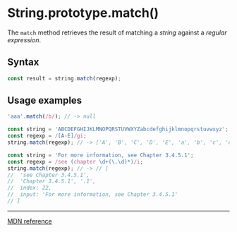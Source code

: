 # String.prototype.match()

The `match` method retrieves the result of matching a _string_ against a _regular expression_.

## Syntax

```js
const result = string.match(regexp);
```

## Usage examples

```js
'aaa'.match(/b/); // -> null
```

```js
const string = 'ABCDEFGHIJKLMNOPQRSTUVWXYZabcdefghijklmnopqrstuvwxyz';
const regexp = /[A-E]/gi;
string.match(regexp); // -> ['A', 'B', 'C', 'D', 'E', 'a', 'b', 'c', 'd', 'e']
```

```js
const string = 'For more information, see Chapter 3.4.5.1';
const regexp = /see (chapter \d+(\.\d)*)/i;
string.match(regexp); // -> // [
//  'see Chapter 3.4.5.1',
//  'Chapter 3.4.5.1', '.1',
//  index: 22,
//  input: 'For more information, see Chapter 3.4.5.1'
// ]
```

---

[MDN reference](https://developer.mozilla.org/en-US/docs/Web/JavaScript/Reference/Global_Objects/String/match)
